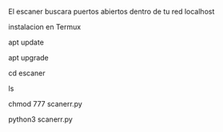 El escaner buscara puertos abiertos dentro de tu red localhost 

instalacion en Termux

apt update

apt upgrade

cd escaner

ls

chmod 777 scanerr.py

python3 scanerr.py
